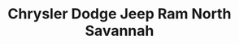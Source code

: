 ---
title: "Chrysler Dodge Jeep Ram North Savannah"
url: /savannah/chrysler-dodge-jeep-ram-north-savannah/
shop: Autohaus
---